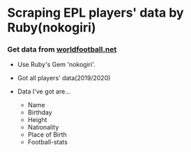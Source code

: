 # Scraping EPL players' data by Ruby(nokogiri)

### Get data from [worldfootball.net](https://www.worldfootball.net/)

* Use Ruby's Gem 'nokogiri'.
* Got all players' data(2019/2020)

* Data I've got are...
  * Name
  * Birthday
  * Height
  * Nationality
  * Place of Birth
  * Football-stats

